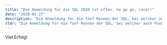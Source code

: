 ```yaml
---
title: "Die Anmeldung für die SDL 2020 ist offen. Go go go, racer!"
date: "2020-01-27"
description: "Die Anmeldung für die fünf Rennen der SDL, bei welcher auch Punkte für die offizielle Weltmeisterschaft geholt werden können, ist offen."
tldr: "Die Anmeldung für die fünf Rennen der SDL, bei welcher auch Punkte für die offizielle Weltmeisterschaft geholt werden können, ist offen. Anmelden kann man sich unter: https://www.racegod.net/events/leagues/open"
---
```


Viel Erfolg!
